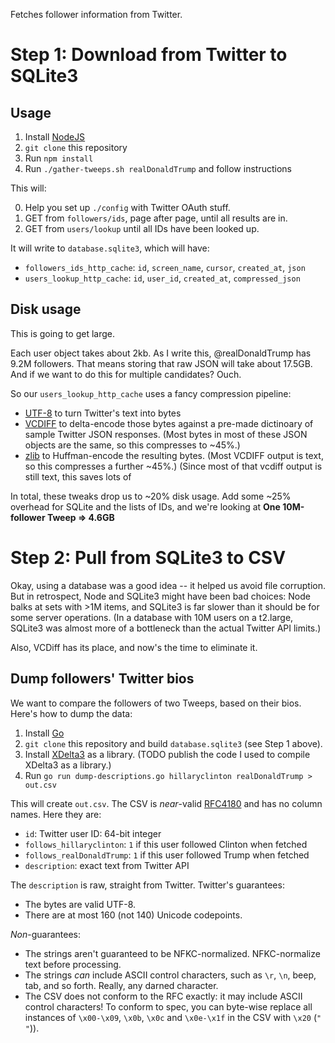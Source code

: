 Fetches follower information from Twitter.

# Step 1: Download from Twitter to SQLite3

## Usage

1. Install [NodeJS](https://nodejs.org)
2. `git clone` this repository
3. Run `npm install`
4. Run `./gather-tweeps.sh realDonaldTrump` and follow instructions

This will:

0. Help you set up `./config` with Twitter OAuth stuff.
1. GET from `followers/ids`, page after page, until all results are in.
2. GET from `users/lookup` until all IDs have been looked up.

It will write to `database.sqlite3`, which will have:

* `followers_ids_http_cache`: `id`, `screen_name`, `cursor`, `created_at`, `json`
* `users_lookup_http_cache`: `id`, `user_id`, `created_at`, `compressed_json`

## Disk usage

This is going to get large.

Each user object takes about 2kb. As I write this, @realDonaldTrump has 9.2M
followers. That means storing that raw JSON will take about 17.5GB. And if we
want to do this for multiple candidates? Ouch.

So our `users_lookup_http_cache` uses a fancy compression pipeline:

* [UTF-8](https://en.wikipedia.org/wiki/UTF-8) to turn Twitter's text into bytes
* [VCDIFF](https://en.wikipedia.org/wiki/VCDIFF) to delta-encode those bytes
  against a pre-made dictinoary of sample Twitter JSON responses. (Most bytes in
  most of these JSON objects are the same, so this compresses to ~45%.)
* [zlib](https://en.wikipedia.org/wiki/Zlib) to Huffman-encode the resulting
  bytes. (Most VCDIFF output is text, so this compresses a further ~45%.) (Since most of that vcdiff output is still text, this saves lots of

In total, these tweaks drop us to ~20% disk usage. Add some ~25% overhead for
SQLite and the lists of IDs, and we're looking at **One 10M-follower Tweep =>
4.6GB**

# Step 2: Pull from SQLite3 to CSV

Okay, using a database was a good idea -- it helped us avoid file corruption.
But in retrospect, Node and SQLite3 might have been bad choices: Node balks at
sets with >1M items, and SQLite3 is far slower than it should be for some
server operations. (In a database with 10M users on a t2.large, SQLite3 was
almost more of a bottleneck than the actual Twitter API limits.)

Also, VCDiff has its place, and now's the time to eliminate it.

## Dump followers' Twitter bios

We want to compare the followers of two Tweeps, based on their bios. Here's how
to dump the data:

1. Install [Go](https://golang.org/)
2. `git clone` this repository and build `database.sqlite3` (see Step 1 above).
3. Install [XDelta3](http://xdelta.org/) as a library. (TODO publish the code I
   used to compile XDelta3 as a library.)
4. Run `go run dump-descriptions.go hillaryclinton realDonaldTrump > out.csv`

This will create `out.csv`. The CSV is *near*-valid
[RFC4180](https://tools.ietf.org/html/rfc4180) and has no column names. Here
they are:

* `id`: Twitter user ID: 64-bit integer
* `follows_hillaryclinton`: `1` if this user followed Clinton when fetched
* `follows_realDonaldTrump`: `1` if this user followed Trump when fetched
* `description`: exact text from Twitter API

The `description` is raw, straight from Twitter. Twitter's guarantees:

* The bytes are valid UTF-8.
* There are at most 160 (not 140) Unicode codepoints.

*Non*-guarantees:

* The strings aren't guaranteed to be NFKC-normalized. NFKC-normalize text
  before processing.
* The strings *can* include ASCII control characters, such as `\r`, `\n`, beep,
  tab, and so forth. Really, any darned character.
* The CSV does not conform to the RFC exactly: it may include ASCII control
  characters! To conform to spec, you can byte-wise replace all instances of
  `\x00-\x09`, `\x0b`, `\x0c` and `\x0e-\x1f` in the CSV with `\x20` (`" "`)).

